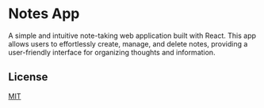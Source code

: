 
# Notes App

A simple and intuitive note-taking web application built with React. This app allows users to effortlessly create, manage, and delete notes, providing a user-friendly interface for organizing thoughts and information.


## License

[MIT](https://choosealicense.com/licenses/mit/)

